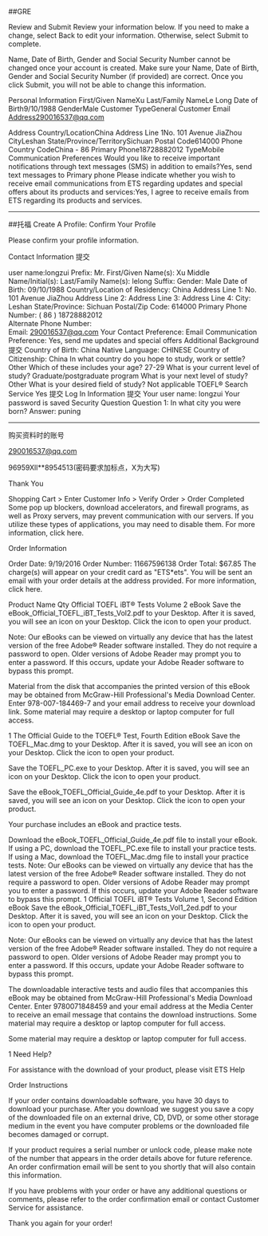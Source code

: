##GRE

Review and Submit
Review your information below. If you need to make a change, select Back to edit your information. Otherwise, select Submit to complete.


Name, Date of Birth, Gender and Social Security Number cannot be changed once your account is created. Make sure your Name, Date of Birth, Gender and Social Security Number (if provided) are correct. Once you click Submit, you will not be able to change this information.



Personal Information
First/Given NameXu
Last/Family NameLe Long
Date of Birth9/10/1988
GenderMale
Customer TypeGeneral Customer
Email Address290016537@qq.com

Address
Country/LocationChina
Address Line 1No. 101 Avenue JiaZhou
CityLeshan
State/Province/TerritorySichuan
Postal Code614000
Phone Country CodeChina - 86
Primary Phone18728882012
TypeMobile
Communication Preferences
Would you like to receive important notifications through text messages (SMS) in addition to emails?Yes, send text messages to Primary phone
Please indicate whether you wish to receive email communications from ETS regarding updates and special offers about its products and services:Yes, I agree to receive emails from ETS regarding its products and services.

----

##托福
Create A Profile: Confirm Your Profile

Please confirm your profile information.

Contact Information
提交

user name:longzui
Prefix:	Mr.
First/Given Name(s):	Xu
Middle Name/Initial(s):
Last/Family Name(s):	lelong
Suffix:
Gender:	Male
Date of Birth:	09/10/1988
Country/Location of Residency:	China
Address Line 1:	No. 101 Avenue JiaZhou
Address Line 2:
Address Line 3:
Address Line 4:
City:	Leshan
State/Province:	Sichuan
Postal/Zip Code:	614000
Primary Phone Number:	( 86 ) 18728882012   
Alternate Phone Number:	  
Email:	290016537@qq.com
Your Contact Preference:	Email
Communication Preference:	Yes, send me updates and special offers
Additional Background
提交
Country of Birth:	China
Native Language:	CHINESE
Country of Citizenship:	China
In what country do you hope to study, work or settle?	Other
Which of these includes your age?	27-29
What is your current level of study?	Graduate/postgraduate program
What is your next level of study?	Other
What is your desired field of study?	Not applicable
TOEFL® Search Service
Yes	提交
Log In Information
提交
Your user name:	longzui
Your password is saved
Security Question
Question 1: In what city you were born?
Answer: puning


---

购买资料时的账号

290016537@qq.com

96959Xll**8954513(密码要求加标点，X为大写)

Thank You

Shopping Cart > Enter Customer Info > Verify Order > Order Completed
Some pop up blockers, download accelerators, and firewall programs, as well as Proxy servers, may prevent communication with our servers. If you utilize these types of applications, you may need to disable them. For more information, click here.

Order Information

Order Date: 9/19/2016
Order Number: 11667596138
Order Total: $67.85
The charge(s) will appear on your credit card as "ETS*ets".
You will be sent an email with your order details at the address provided. For more information, click here.

Product Name	Qty
Official TOEFL iBT® Tests Volume 2 eBook
Save the eBook_Official_TOEFL_iBT_Tests_Vol2.pdf to your Desktop. After it is saved, you will see an icon on your Desktop. Click the icon to open your product.


Note: Our eBooks can be viewed on virtually any device that has the latest version of the free Adobe® Reader software installed. They do not require a password to open. Older versions of Adobe Reader may prompt you to enter a password. If this occurs, update your Adobe Reader software to bypass this prompt.

Material from the disk that accompanies the printed version of this eBook may be obtained from McGraw-Hill Professional's Media Download Center. Enter 978-007-184469-7 and your email address to receive your download link. Some material may require a desktop or laptop computer for full access.

1
The Official Guide to the TOEFL® Test, Fourth Edition eBook
Save the TOEFL_Mac.dmg to your Desktop. After it is saved, you will see an icon on your Desktop. Click the icon to open your product.


Save the TOEFL_PC.exe to your Desktop. After it is saved, you will see an icon on your Desktop. Click the icon to open your product.


Save the eBook_TOEFL_Official_Guide_4e.pdf to your Desktop. After it is saved, you will see an icon on your Desktop. Click the icon to open your product.


Your purchase includes an eBook and practice tests.

Download the eBook_TOEFL_Official_Guide_4e.pdf file to install your eBook.
If using a PC, download the TOEFL_PC.exe file to install your practice tests.
If using a Mac, download the TOEFL_Mac.dmg file to install your practice tests.
Note: Our eBooks can be viewed on virtually any device that has the latest version of the free Adobe® Reader software installed. They do not require a password to open. Older versions of Adobe Reader may prompt you to enter a password. If this occurs, update your Adobe Reader software to bypass this prompt.
1
Official TOEFL iBT® Tests Volume 1, Second Edition eBook
Save the eBook_Official_TOEFL_iBT_Tests_Vol1_2ed.pdf to your Desktop. After it is saved, you will see an icon on your Desktop. Click the icon to open your product.


Note: Our eBooks can be viewed on virtually any device that has the latest version of the free Adobe® Reader software installed. They do not require a password to open. Older versions of Adobe Reader may prompt you to enter a password. If this occurs, update your Adobe Reader software to bypass this prompt.

The downloadable interactive tests and audio files that accompanies this eBook may be obtained from McGraw-Hill Professional's Media Download Center. Enter 9780071848459 and your email address at the Media Center to receive an email message that contains the download instructions. Some material may require a desktop or laptop computer for full access.

Some material may require a desktop or laptop computer for full access.

1
Need Help?

For assistance with the download of your product, please visit ETS Help

Order Instructions

If your order contains downloadable software, you have 30 days to download your purchase. After you download we suggest you save a copy of the downloaded file on an external drive, CD, DVD, or some other storage medium in the event you have computer problems or the downloaded file becomes damaged or corrupt.

If your product requires a serial number or unlock code, please make note of the number that appears in the order details above for future reference. An order confirmation email will be sent to you shortly that will also contain this information.

If you have problems with your order or have any additional questions or comments, please refer to the order confirmation email or contact Customer Service for assistance.

Thank you again for your order!
